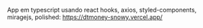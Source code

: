 App em typescript usando react hooks, axios, styled-components, miragejs, polished: https://dtmoney-snowy.vercel.app/
